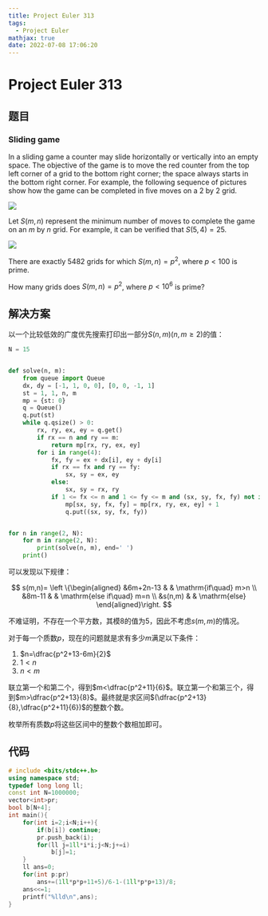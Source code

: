 ```yaml
---
title: Project Euler 313
tags:
  - Project Euler
mathjax: true
date: 2022-07-08 17:06:20
---
```


<escape><!-- more --></escape>

# Project Euler 313

## 题目

### Sliding game

In a sliding game a counter may slide horizontally or vertically into an empty space. The objective of the game is to move the red counter from the top left corner of a grid to the bottom right corner; the space always starts in the bottom right corner. For example, the following sequence of pictures show how the game can be completed in five moves on a $2$ by $2$ grid.

![](../images/p313_sliding_game_1.gif)

Let $S(m,n)$ represent the minimum number of moves to complete the game on an $m$ by $n$ grid. For example, it can be verified that $S(5,4) = 25$.

![](../images/p313_sliding_game_2.gif)

There are exactly $5482$ grids for which $S(m,n) = p^2$, where $p < 100$ is prime.

How many grids does $S(m,n) = p^2$, where $p < 10^6$ is prime?

## 解决方案

以一个比较低效的广度优先搜索打印出一部分$S(n,m)(n,m\ge2)$的值：

```py
N = 15


def solve(n, m):
    from queue import Queue
    dx, dy = [-1, 1, 0, 0], [0, 0, -1, 1]
    st = 1, 1, n, m
    mp = {st: 0}
    q = Queue()
    q.put(st)
    while q.qsize() > 0:
        rx, ry, ex, ey = q.get()
        if rx == n and ry == m:
            return mp[rx, ry, ex, ey]
        for i in range(4):
            fx, fy = ex + dx[i], ey + dy[i]
            if rx == fx and ry == fy:
                sx, sy = ex, ey
            else:
                sx, sy = rx, ry
            if 1 <= fx <= n and 1 <= fy <= m and (sx, sy, fx, fy) not in mp.keys():
                mp[sx, sy, fx, fy] = mp[rx, ry, ex, ey] + 1
                q.put((sx, sy, fx, fy))


for n in range(2, N):
    for m in range(2, N):
        print(solve(n, m), end=' ')
    print()

```

可以发现以下规律：

$$
s(m,n)=
\left \{\begin{aligned}
  &6m+2n-13  & & \mathrm{if\quad} m>n \\
  &8m-11 & & \mathrm{else if\quad} m=n \\
  &s(n,m) & & \mathrm{else}
\end{aligned}\right.
$$

不难证明，不存在一个平方数，其模$8$的值为$5$，因此不考虑$s(m,m)$的情况。

对于每一个质数$p$，现在的问题就是求有多少$m$满足以下条件：

1. $n=\dfrac{p^2+13-6m}{2}$
2. $1<n$
3. $n<m$

联立第一个和第二个，得到$m<\dfrac{p^2+11}{6}$。联立第一个和第三个，得到$m>\dfrac{p^2+13}{8}$。最终就是求区间$(\dfrac{p^2+13}{8},\dfrac{p^2+11}{6})$的整数个数。

枚举所有质数$p$将这些区间中的整数个数相加即可。

## 代码

```C++
# include <bits/stdc++.h>
using namespace std;
typedef long long ll;
const int N=1000000;
vector<int>pr;
bool b[N+4];
int main(){
    for(int i=2;i<N;i++){
        if(b[i]) continue;
        pr.push_back(i);
        for(ll j=1ll*i*i;j<N;j+=i)
            b[j]=1;
    }
    ll ans=0;
    for(int p:pr)
        ans+=(1ll*p*p+11+5)/6-1-(1ll*p*p+13)/8;
    ans<<=1;
    printf("%lld\n",ans);
}

```
